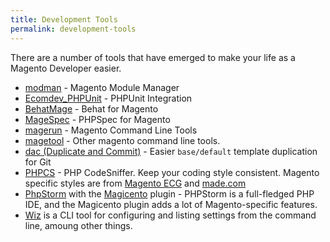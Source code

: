 ```yaml
---
title: Development Tools
permalink: development-tools
---
```


There are a number of tools that have emerged to make your life as a Magento Developer easier.

* [modman](https://github.com/colinmollenhour/modman) - Magento Module Manager
* [Ecomdev_PHPUnit](https://github.com/EcomDev/EcomDev_PHPUnit) - PHPUnit Integration
* [BehatMage](https://github.com/MageTest/BehatMage) - Behat for Magento
* [MageSpec](https://github.com/MageTest/MageSpec) - PHPSpec for Magento
* [magerun](https://github.com/netz98/n98-magerun) - Magento Command Line Tools
* [magetool](http://magetool.co.uk/) - Other magento command line tools.
* [dac (Duplicate and Commit)](https://github.com/shawesome/dac) - Easier `base/default` template duplication for Git
* [PHPCS](http://pear.php.net/package/PHP_CodeSniffer/) - PHP CodeSniffer. Keep your coding style consistent. Magento specific styles are from [Magento ECG](https://github.com/magento-ecg/coding-standard) and
  [made.com](https://github.com/madedotcom/phpcs-magento-rules)
* [PhpStorm](http://www.jetbrains.com/phpstorm/) with the [Magicento](http://magicento.com/) plugin - PHPStorm is a full-fledged PHP IDE, and the Magicento plugin adds a lot of Magento-specific features.
* [Wiz](https://github.com/classyllama/Wiz) is a CLI tool for configuring and listing settings from the command line, amoung other things.
